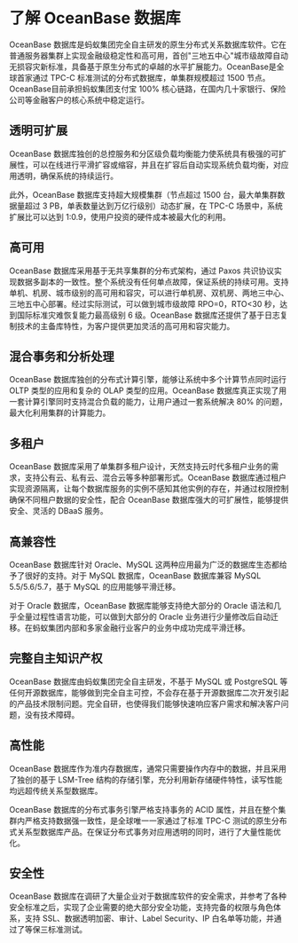# 了解 OceanBase 数据库

OceanBase 数据库是蚂蚁集团完全自主研发的原生分布式关系数据库软件。它在普通服务器集群上实现金融级稳定性和高可用，首创"三地五中心"城市级故障自动无损容灾新标准，具备基于原生分布式的卓越的水平扩展能力。OceanBase是全球首家通过 TPC-C 标准测试的分布式数据库，单集群规模超过 1500 节点。 OceanBase目前承担蚂蚁集团支付宝 100% 核心链路，在国内几十家银行、保险公司等金融客户的核心系统中稳定运行。

## 透明可扩展

OceanBase 数据库独创的总控服务和分区级负载均衡能力使系统具有极强的可扩展性，可以在线进行平滑扩容或缩容，并且在扩容后自动实现系统负载均衡，对应用透明，确保系统的持续运行。

此外，OceanBase 数据库支持超大规模集群（节点超过 1500 台，最大单集群数据量超过 3 PB，单表数量达到万亿行级别）动态扩展，在 TPC-C 场景中，系统扩展比可以达到 1:0.9，使用户投资的硬件成本被最大化的利用。

## 高可用

OceanBase 数据库采用基于无共享集群的分布式架构，通过 Paxos 共识协议实现数据多副本的一致性。整个系统没有任何单点故障，保证系统的持续可用。支持单机、机房、城市级别的高可用和容灾，可以进行单机房、双机房、两地三中心、三地五中心部署。经过实际测试，可以做到城市级故障 RPO=0，RTO\<30 秒，达到国际标准灾难恢复能力最高级别 6 级。OceanBase 数据库还提供了基于日志复制技术的主备库特性，为客户提供更加灵活的高可用和容灾能力。

## 混合事务和分析处理

OceanBase 数据库独创的分布式计算引擎，能够让系统中多个计算节点同时运行 OLTP 类型的应用和复杂的 OLAP 类型的应用。OceanBase 数据库真正实现了用一套计算引擎同时支持混合负载的能力，让用户通过一套系统解决 80% 的问题，最大化利用集群的计算能力。

## 多租户

OceanBase 数据库采用了单集群多租户设计，天然支持云时代多租户业务的需求，支持公有云、私有云、混合云等多种部署形式。OceanBase 数据库通过租户实现资源隔离，让每个数据库服务的实例不感知其他实例的存在，并通过权限控制确保不同租户数据的安全性，配合 OceanBase 数据库强大的可扩展性，能够提供安全、灵活的 DBaaS 服务。

## 高兼容性

OceanBase 数据库针对 Oracle、MySQL 这两种应用最为广泛的数据库生态都给予了很好的支持。对于 MySQL 数据库，OceanBase 数据库兼容 MySQL 5.5/5.6/5.7，基于 MySQL 的应用能够平滑迁移。

对于 Oracle 数据库，OceanBase 数据库能够支持绝大部分的 Oracle 语法和几乎全量过程性语言功能，可以做到大部分的 Oracle 业务进行少量修改后自动迁移。在蚂蚁集团内部和多家金融行业客户的业务中成功完成平滑迁移。

## 完整自主知识产权

OceanBase 数据库由蚂蚁集团完全自主研发，不基于 MySQL 或 PostgreSQL 等任何开源数据库，能够做到完全自主可控，不会存在基于开源数据库二次开发引起的产品技术限制问题。完全自研，也使得我们能够快速响应客户需求和解决客户问题，没有技术障碍。

## 高性能

OceanBase 数据库作为准内存数据库，通常只需要操作内存中的数据，并且采用了独创的基于 LSM-Tree 结构的存储引擎，充分利用新存储硬件特性，读写性能均远超传统关系型数据库。

OceanBase 数据库的分布式事务引擎严格支持事务的 ACID 属性，并且在整个集群内严格支持数据强一致性，是全球唯一一家通过了标准 TPC-C 测试的原生分布式关系型数据库产品。在保证分布式事务对应用透明的同时，进行了大量性能优化。

## 安全性

OceanBase 数据库在调研了大量企业对于数据库软件的安全需求，并参考了各种安全标准之后，实现了企业需要的绝大部分安全功能，支持完备的权限与角色体系，支持 SSL、数据透明加密、审计、Label Security、IP 白名单等功能，并通过了等保三标准测试。
